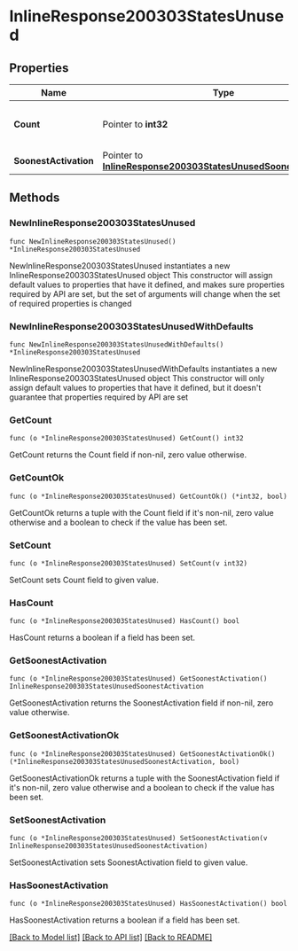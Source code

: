 # InlineResponse200303StatesUnused

## Properties

Name | Type | Description | Notes
------------ | ------------- | ------------- | -------------
**Count** | Pointer to **int32** | The number of unused licenses | [optional] 
**SoonestActivation** | Pointer to [**InlineResponse200303StatesUnusedSoonestActivation**](InlineResponse200303StatesUnusedSoonestActivation.md) |  | [optional] 

## Methods

### NewInlineResponse200303StatesUnused

`func NewInlineResponse200303StatesUnused() *InlineResponse200303StatesUnused`

NewInlineResponse200303StatesUnused instantiates a new InlineResponse200303StatesUnused object
This constructor will assign default values to properties that have it defined,
and makes sure properties required by API are set, but the set of arguments
will change when the set of required properties is changed

### NewInlineResponse200303StatesUnusedWithDefaults

`func NewInlineResponse200303StatesUnusedWithDefaults() *InlineResponse200303StatesUnused`

NewInlineResponse200303StatesUnusedWithDefaults instantiates a new InlineResponse200303StatesUnused object
This constructor will only assign default values to properties that have it defined,
but it doesn't guarantee that properties required by API are set

### GetCount

`func (o *InlineResponse200303StatesUnused) GetCount() int32`

GetCount returns the Count field if non-nil, zero value otherwise.

### GetCountOk

`func (o *InlineResponse200303StatesUnused) GetCountOk() (*int32, bool)`

GetCountOk returns a tuple with the Count field if it's non-nil, zero value otherwise
and a boolean to check if the value has been set.

### SetCount

`func (o *InlineResponse200303StatesUnused) SetCount(v int32)`

SetCount sets Count field to given value.

### HasCount

`func (o *InlineResponse200303StatesUnused) HasCount() bool`

HasCount returns a boolean if a field has been set.

### GetSoonestActivation

`func (o *InlineResponse200303StatesUnused) GetSoonestActivation() InlineResponse200303StatesUnusedSoonestActivation`

GetSoonestActivation returns the SoonestActivation field if non-nil, zero value otherwise.

### GetSoonestActivationOk

`func (o *InlineResponse200303StatesUnused) GetSoonestActivationOk() (*InlineResponse200303StatesUnusedSoonestActivation, bool)`

GetSoonestActivationOk returns a tuple with the SoonestActivation field if it's non-nil, zero value otherwise
and a boolean to check if the value has been set.

### SetSoonestActivation

`func (o *InlineResponse200303StatesUnused) SetSoonestActivation(v InlineResponse200303StatesUnusedSoonestActivation)`

SetSoonestActivation sets SoonestActivation field to given value.

### HasSoonestActivation

`func (o *InlineResponse200303StatesUnused) HasSoonestActivation() bool`

HasSoonestActivation returns a boolean if a field has been set.


[[Back to Model list]](../README.md#documentation-for-models) [[Back to API list]](../README.md#documentation-for-api-endpoints) [[Back to README]](../README.md)


